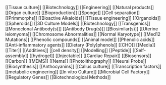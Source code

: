 [[Tissue culture]]
[[Biotechnology]]
[[Engineering]]
[[Natural products]]
[[Organ culture]]
[[Bioproduction]]
[[Sponge]]
[[Cell separation]]
[[Primmorphs]]
[[Bioactive Alkaloids]]
[[Tissue engineering]]
[[Organoids]]
[[Spheroids]]
[[3D Culture Models]]
[[Biotechnology]]
[[Transgenics]]
[[Monoclonal Antibody(s)]]
[[Antibody Drug(s)]]
[[Biosimilar(s)]]
[[Uterine leiomyoma]]
[[Chromosome Abnormalities]]
[[Normal Karyotype]]
[[Med12 Mutations]]
[[Phenolic compounds]]
[[Animal model]]
[[Phenolic acids]]
[[Anti-inflammatory agents]]
[[Dietary (Poly)phenols]]
[[CHO]]
[[Media]]
[[Titer]]
[[Additives]]
[[cell density]]
[[Modelling]]
[[Peptide]]
[[Self-assembly]]
[[hydrogel]]
[[Injectable]]
[[Cardiac Repair]]
[[Biosensors]]
[[Carbon]]
[[MEMS]]
[[Nems]]
[[Photolithography]]
[[Neural Probe]]
[[Biosynthesis]]
[[Anthocyanins]]
[[Callus culture]]
[[Transcription factors]]
[[metabolic engineering]]
[[In vitro Culture]]
[[Microbial Cell Factory]]
[[Regulatory Genes]]
[[Biotechnological Methods]]
